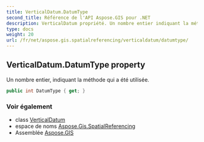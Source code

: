 ```yaml
---
title: VerticalDatum.DatumType
second_title: Référence de l'API Aspose.GIS pour .NET
description: VerticalDatum propriété. Un nombre entier indiquant la méthode qui a été utilisée.
type: docs
weight: 20
url: /fr/net/aspose.gis.spatialreferencing/verticaldatum/datumtype/
---
```

## VerticalDatum.DatumType property

Un nombre entier, indiquant la méthode qui a été utilisée.

```csharp
public int DatumType { get; }
```

### Voir également

* class [VerticalDatum](../)
* espace de noms [Aspose.Gis.SpatialReferencing](../../verticaldatum/)
* Assemblée [Aspose.GIS](../../../)


